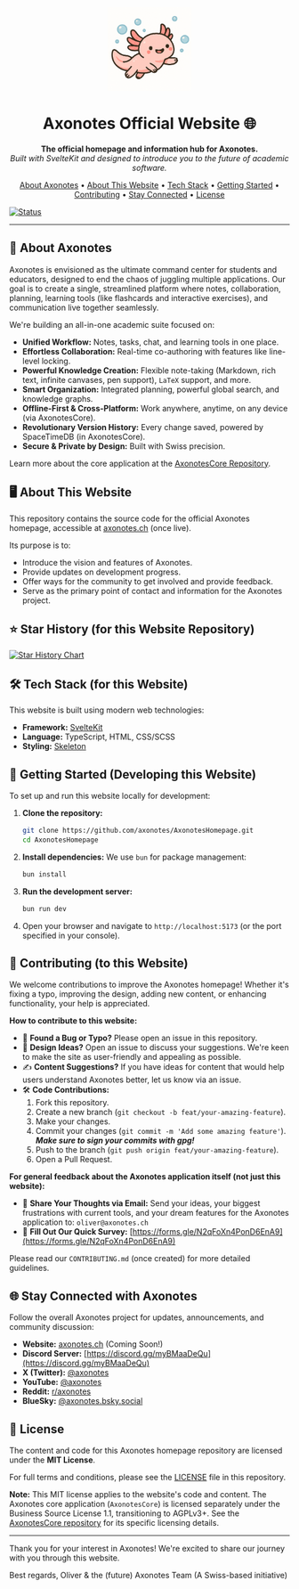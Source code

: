 <p align="center">
  <a href="https://axonotes.ch">
    <!-- Assuming assets folder is at the root of your homepage repo -->
    <img src="assets/logo_no_text.png" alt="Axonotes Logo" width="150"/>
  </a>
</p>

<h1 align="center">Axonotes Official Website 🌐</h1>

<p align="center">
  <strong>The official homepage and information hub for Axonotes.</strong>
  <br />
  <em>Built with SvelteKit and designed to introduce you to the future of academic software.</em>
</p>

<p align="center">
  <a href="#about-axonotes">About Axonotes</a> •
  <a href="#about-this-website">About This Website</a> •
  <a href="#tech-stack">Tech Stack</a> •
  <a href="#getting-started">Getting Started</a> •
  <a href="#contributing">Contributing</a> •
  <a href="#stay-connected-with-axonotes">Stay Connected</a> •
  <a href="#license">License</a>
</p>

[![Status](https://img.shields.io/badge/status-early%20development-orange)](https://github.com/axonotes/AxonotesHomepage)

---

## 🎯 About Axonotes

Axonotes is envisioned as the ultimate command center for students and educators, designed to end the chaos of juggling
multiple applications. Our goal is to create a single, streamlined platform where notes, collaboration, planning,
learning tools (like flashcards and interactive exercises), and communication live together seamlessly.

We're building an all-in-one academic suite focused on:

* **Unified Workflow:** Notes, tasks, chat, and learning tools in one place.
* **Effortless Collaboration:** Real-time co-authoring with features like line-level locking.
* **Powerful Knowledge Creation:** Flexible note-taking (Markdown, rich text, infinite canvases, pen support), `LaTeX`
  support, and more.
* **Smart Organization:** Integrated planning, powerful global search, and knowledge graphs.
* **Offline-First & Cross-Platform:** Work anywhere, anytime, on any device (via AxonotesCore).
* **Revolutionary Version History:** Every change saved, powered by SpaceTimeDB (in AxonotesCore).
* **Secure & Private by Design:** Built with Swiss precision.

Learn more about the core application at the [AxonotesCore Repository](https://github.com/axonotes/AxonotesCore).

## 🖥️ About This Website

This repository contains the source code for the official Axonotes homepage, accessible at [axonotes.ch](https://axonotes.ch) (once live).

Its purpose is to:
* Introduce the vision and features of Axonotes.
* Provide updates on development progress.
* Offer ways for the community to get involved and provide feedback.
* Serve as the primary point of contact and information for the Axonotes project.

## ⭐ Star History (for this Website Repository)

<a href="https://www.star-history.com/#axonotes/AxonotesHomepage&Date">
 <picture>
   <source media="(prefers-color-scheme: dark)" srcset="https://api.star-history.com/svg?repos=axonotes/AxonotesHomepage&type=Date&theme=dark" />
   <source media="(prefers-color-scheme: light)" srcset="https://api.star-history.com/svg?repos=axonotes/AxonotesHomepage&type=Date" />
   <img alt="Star History Chart" src="https://api.star-history.com/svg?repos=axonotes/AxonotesHomepage&type=Date" />
 </picture>
</a>

## 🛠️ Tech Stack (for this Website)

This website is built using modern web technologies:

* **Framework:** [SvelteKit](https://kit.svelte.dev/)
* **Language:** TypeScript, HTML, CSS/SCSS
* **Styling:** [Skeleton](https://skeleton.dev)

## 🚀 Getting Started (Developing this Website)

To set up and run this website locally for development:

1.  **Clone the repository:**
    ```bash
    git clone https://github.com/axonotes/AxonotesHomepage.git
    cd AxonotesHomepage
    ```
2.  **Install dependencies:**
    We use `bun` for package management:
    ```bash
    bun install
    ```
3.  **Run the development server:**
    ```bash
    bun run dev
    ```
4.  Open your browser and navigate to `http://localhost:5173` (or the port specified in your console).

## 🤝 Contributing (to this Website)

We welcome contributions to improve the Axonotes homepage! Whether it's fixing a typo, improving the design, adding new content, or enhancing functionality, your help is appreciated.

**How to contribute to this website:**

*   🔎 **Found a Bug or Typo?** Please open an issue in this repository.
*   🎨 **Design Ideas?** Open an issue to discuss your suggestions. We're keen to make the site as user-friendly and appealing as possible.
*   ✍️ **Content Suggestions?** If you have ideas for content that would help users understand Axonotes better, let us know via an issue.
*   🛠️ **Code Contributions:**
    1.  Fork this repository.
    2.  Create a new branch (`git checkout -b feat/your-amazing-feature`).
    3.  Make your changes.
    4.  Commit your changes (`git commit -m 'Add some amazing feature'`). ***Make sure to sign your commits with gpg!***
    5.  Push to the branch (`git push origin feat/your-amazing-feature`).
    6.  Open a Pull Request.

**For general feedback about the Axonotes application itself (not just this website):**

*   📧 **Share Your Thoughts via Email:** Send your ideas, your biggest frustrations with current tools, and your dream features for the Axonotes application to: `oliver@axonotes.ch`
*   📝 **Fill Out Our Quick Survey:** [https://forms.gle/N2qFoXn4PonD6EnA9](https://forms.gle/N2qFoXn4PonD6EnA9)

Please read our `CONTRIBUTING.md` (once created) for more detailed guidelines.

## 🌐 Stay Connected with Axonotes

Follow the overall Axonotes project for updates, announcements, and community discussion:

*   **Website:** [axonotes.ch](https://axonotes.ch) (Coming Soon!)
*   **Discord Server:** [https://discord.gg/myBMaaDeQu](https://discord.gg/myBMaaDeQu)
*   **X (Twitter):** [@axonotes](https://twitter.com/axonotes)
*   **YouTube:** [@axonotes](https://youtube.com/@axonotes)
*   **Reddit:** [r/axonotes](https://www.reddit.com/r/Axonotes/)
*   **BlueSky:** [@axonotes.bsky.social](https://bsky.app/profile/axonotes.bsky.social)

## 📜 License

The content and code for this Axonotes homepage repository are licensed under the **MIT License**.

For full terms and conditions, please see the [LICENSE](LICENSE) file in this repository.

**Note:** This MIT license applies to the website's code and content. The Axonotes core application (`AxonotesCore`) is licensed separately under the Business Source License 1.1, transitioning to AGPLv3+. See the [AxonotesCore repository](https://github.com/axonotes/AxonotesCore) for its specific licensing details.

---

Thank you for your interest in Axonotes! We're excited to share our journey with you through this website.

Best regards,
Oliver & the (future) Axonotes Team
(A Swiss-based initiative)
